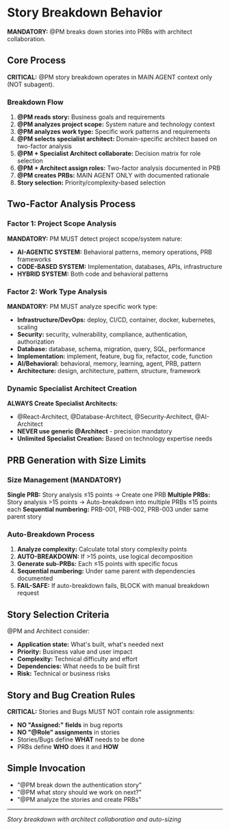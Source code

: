 # Story Breakdown Behavior

**MANDATORY:** @PM breaks down stories into PRBs with architect collaboration.

## Core Process

**CRITICAL:** @PM story breakdown operates in MAIN AGENT context only (NOT subagent).

### Breakdown Flow
1. **@PM reads story:** Business goals and requirements
2. **@PM analyzes project scope:** System nature and technology context
3. **@PM analyzes work type:** Specific work patterns and requirements
4. **@PM selects specialist architect:** Domain-specific architect based on two-factor analysis
5. **@PM + Specialist Architect collaborate:** Decision matrix for role selection
6. **@PM + Architect assign roles:** Two-factor analysis documented in PRB
7. **@PM creates PRBs:** MAIN AGENT ONLY with documented rationale
8. **Story selection:** Priority/complexity-based selection

## Two-Factor Analysis Process

### Factor 1: Project Scope Analysis
**MANDATORY:** PM MUST detect project scope/system nature:
- **AI-AGENTIC SYSTEM:** Behavioral patterns, memory operations, PRB frameworks
- **CODE-BASED SYSTEM:** Implementation, databases, APIs, infrastructure
- **HYBRID SYSTEM:** Both code and behavioral patterns

### Factor 2: Work Type Analysis  
**MANDATORY:** PM MUST analyze specific work type:
- **Infrastructure/DevOps:** deploy, CI/CD, container, docker, kubernetes, scaling
- **Security:** security, vulnerability, compliance, authentication, authorization
- **Database:** database, schema, migration, query, SQL, performance
- **Implementation:** implement, feature, bug fix, refactor, code, function
- **AI/Behavioral:** behavioral, memory, learning, agent, PRB, pattern
- **Architecture:** design, architecture, pattern, structure, framework

### Dynamic Specialist Architect Creation
**ALWAYS Create Specialist Architects:**
- @React-Architect, @Database-Architect, @Security-Architect, @AI-Architect
- **NEVER use generic @Architect** - precision mandatory
- **Unlimited Specialist Creation:** Based on technology expertise needs

## PRB Generation with Size Limits

### Size Management (MANDATORY)
**Single PRB:** Story analysis ≤15 points → Create one PRB
**Multiple PRBs:** Story analysis >15 points → Auto-breakdown into multiple PRBs ≤15 points each
**Sequential numbering:** PRB-001, PRB-002, PRB-003 under same parent story

### Auto-Breakdown Process
1. **Analyze complexity:** Calculate total story complexity points
2. **AUTO-BREAKDOWN:** If >15 points, use logical decomposition
3. **Generate sub-PRBs:** Each ≤15 points with specific focus
4. **Sequential numbering:** Under same parent with dependencies documented
5. **FAIL-SAFE:** If auto-breakdown fails, BLOCK with manual breakdown request

## Story Selection Criteria

@PM and Architect consider:
- **Application state:** What's built, what's needed next
- **Priority:** Business value and user impact
- **Complexity:** Technical difficulty and effort
- **Dependencies:** What needs to be built first
- **Risk:** Technical or business risks

## Story and Bug Creation Rules

**CRITICAL:** Stories and Bugs MUST NOT contain role assignments:
- **NO "Assigned:" fields** in bug reports
- **NO "@Role" assignments** in stories
- Stories/Bugs define **WHAT** needs to be done
- PRBs define **WHO** does it and **HOW**

## Simple Invocation

- "@PM break down the authentication story"
- "@PM what story should we work on next?"
- "@PM analyze the stories and create PRBs"

---
*Story breakdown with architect collaboration and auto-sizing*